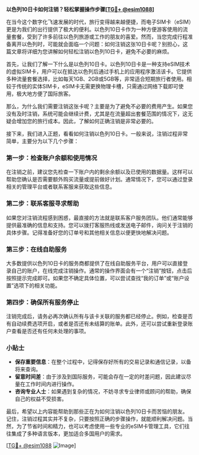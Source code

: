 **以色列10日卡如何注销？轻松掌握操作步骤[[TG💪+ @esim1088](https://t.me/s/esim1088)]**

在当今这个数字化飞速发展的时代，旅行变得越来越便捷，而电子SIM卡（eSIM）更是为我们的出行提供了极大的便利。以色列10日卡作为一种方便游客使用的流量套餐，受到了许多前往以色列旅游或工作的朋友的喜爱。然而，当您完成行程准备离开以色列时，可能就会面临一个问题：如何注销这张10日卡呢？别担心，这篇文章将详细为您讲解如何轻松注销以色列10日卡，避免不必要的麻烦。

首先，让我们了解一下什么是以色列10日卡。以色列10日卡是一种支持eSIM技术的虚拟SIM卡，用户可以在抵达以色列后通过手机上的应用程序激活该卡。它提供多种流量套餐选择，比如每天1GB、2GB或5GB等，非常适合短期旅行者使用。相较于传统的实体SIM卡，eSIM卡无需更换物理卡槽，只需通过网络下载即可使用，极大地方便了国际旅客。

那么，为什么我们需要注销这张卡呢？主要是为了避免不必要的费用产生。如果您没有及时注销，系统可能会继续计费，尤其是在流量超出套餐范围的情况下，这无疑会增加您的旅行成本。因此，了解如何正确注销是非常必要的。

接下来，我们进入正题，看看如何注销以色列10日卡。一般来说，注销过程非常简单，主要分为以下几个步骤：

### 第一步：检查账户余额和使用情况

在注销之前，建议您先检查一下账户内的剩余余额以及已使用的数据量。这样可以帮助您确认是否需要额外购买流量或提前做好计划。通常情况下，您可以通过登录相关的管理平台或者联系客服来获取这些信息。

### 第二步：联系客服寻求帮助

如果您对注销流程感到困惑，最直接的方法就是联系客户服务团队。他们通常能够提供最准确的信息和支持。您可以拨打客服热线或发送电子邮件，询问关于注销的具体步骤。记得准备好您的订单号和其他相关信息以便更快地解决问题。

### 第三步：在线自助服务

大多数提供以色列10日卡的服务商都提供了在线自助服务平台，用户可以直接登录自己的账户，在线完成注销操作。通常的操作界面会有一个“注销”按钮，点击后按照提示完成即可。如果您不确定具体位置，可以尝试查找“我的订单”或“账户设置”选项下的相关功能。

### 第四步：确保所有服务停止

注销完成后，请务必再次确认所有与该卡关联的服务都已经停止。例如，检查是否有自动续费选项开启，或者是否还有未结算的账单。此外，还可以尝试重新登录账户查看是否还有任何未处理的事项。

### 小贴士

- **保存重要信息**：在整个过程中，记得保存好所有的交易记录和通信记录，以备将来查询。
- **留意时间差**：由于涉及到国际服务，可能会存在一定的时差问题，因此建议尽量在工作时间内进行操作。
- **咨询专业人士**：如果遇到复杂的情况，不妨寻求专业律师或顾问的帮助，确保自己的权益不受损害。

最后，希望以上内容能帮助到那些正在为如何注销以色列10日卡而苦恼的朋友。记住，注销过程其实并不复杂，只要按照正确的步骤操作，就能顺利解决问题。当然，为了节省时间和精力，也可以考虑使用一些专业的eSIM卡管理工具，它们往往集成了多种语言版本，更加适合多国用户的需求。

[[TG💪+ @esim1088](https://t.me/s/esim1088) ![Image](https://i.postimg.cc/4NQfJmqS/Snipaste-2025-05-13-00-14-12.png)]